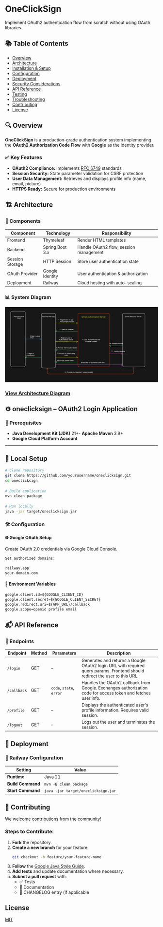 # OneClickSign

Implement OAuth2 authentication flow from scratch without using OAuth libraries.
## 📚 Table of Contents
- [Overview](#overview)
- [Architecture](#architecture)
- [Installation & Setup](#installation--setup)
- [Configuration](#configuration)
- [Deployment](#deployment)
- [Security Considerations](#security-considerations)
- [API Reference](#api-reference)
- [Testing](#testing)
- [Troubleshooting](#troubleshooting)
- [Contributing](#contributing)
- [License](#license)

## 🔍 Overview

**OneClickSign** is a production-grade authentication system implementing the **OAuth2 Authorization Code Flow** with **Google** as the identity provider.

### ✅ Key Features
- **OAuth2 Compliance:** Implements [RFC 6749](https://datatracker.ietf.org/doc/html/rfc6749) standards
- **Session Security:** State parameter validation for CSRF protection
- **User Data Management:** Retrieves and displays profile info (name, email, picture)
- **HTTPS Ready:** Secure for production environments

## 🏗️ Architecture



### 🧩 Components


| Component       | Technology     | Responsibility                           |
|----------------|----------------|------------------------------------------|
| Frontend       | Thymeleaf      | Render HTML templates                    |
| Backend        | Spring Boot 3.x| Handle OAuth2 flow, session management   |
| Session Storage| HTTP Session   | Store user authentication state          |
| OAuth Provider | Google Identity| User authentication & authorization      |
| Deployment     | Railway        | Cloud hosting with auto-scaling          |



### 📊 System Diagram

![Alt text](images/diagram.jpg "diagram")


### [View Architecture Diagram](https://app.eraser.io/workspace/DbPy8y9iF0mpGoJ2Gfmm?origin=share)

## ⚙️ oneclicksign – OAuth2 Login Application

### 🔧 Prerequisites
- **Java Development Kit (JDK)** 21+- **Apache Maven** 3.9+
- **Google Cloud Platform Account**

---

## 🚀 Local Setup

```bash
# Clone repository
git clone https://github.com/yourusername/oneclicksign.git
cd oneclicksign

# Build application
mvn clean package

# Run locally
java -jar target/oneclicksign.jar
```

### 🛠️ Configuration
#### 🌐 Google OAuth Setup

Create OAuth 2.0 credentials via Google Cloud Console.
```base
Set authorized domains:

railway.app  
your-domain.com

```
#### 🔐 Environment Variables
```base
google.client.id=${GOOGLE_CLIENT_ID}
google.client.secret=${GOOGLE_CLIENT_SECRET}
google.redirect.uri=${APP_URL}/callback
google.scope=openid profile email
```
## 📬 API Reference

### 🔗 Endpoints

| Endpoint     | Method | Parameters              | Description                                                                 |
|--------------|--------|--------------------------|-----------------------------------------------------------------------------|
| `/login`     | GET    | –                        | Generates and returns a Google OAuth2 login URL with required query params. Frontend should redirect the user to this URL. |
| `/callback`  | GET    | `code`, `state`, `error` | Handles the OAuth2 callback from Google. Exchanges authorization code for access token and fetches user info. |
| `/profile`   | GET    | –                        | Displays the authenticated user's profile information. Requires valid session. |
| `/logout`    | GET    | –                        | Logs out the user and terminates the session.                              |


## 🚀 Deployment

### 🧾 Railway Configuration

| Setting         | Value                                |
|-----------------|--------------------------------------|
| **Runtime**     | Java 21                              |
| **Build Command** | `mvn -B clean package`              |
| **Start Command** | `java -jar target/oneclicksign.jar` |

## 🤝 Contributing

We welcome contributions from the community!

### Steps to Contribute:

1. **Fork** the repository.
2. **Create a new branch** for your feature:
   ```bash
   git checkout -b feature/your-feature-name
   ```
3. **Follow** the [Google Java Style Guide](https://google.github.io/styleguide/javaguide.html).
4. **Add tests** and update documentation where necessary.
5. **Submit a pull request** with:
    - ✅ Tests
    - 📝 Documentation
    - 📜 CHANGELOG entry (if applicable
## License

[MIT](https://choosealicense.com/licenses/mit/)

